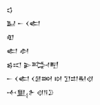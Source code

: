 <div class='block'>
<div class='line'>𒌓</div>
<div class='line'>𒆏 𒀸 𒌋𒅗</div>
<div class='line'>𒊏</div>
<div class='line'>𒅗 𒀠</div>
<div class='line'>𒌗𒀊 𒉌𒅋𒋃</div>
<div class='line'>𒀸 𒌋𒅗 𒌋𒌆𒇷 𒊭 𒋛𒄥𒊑𒋼</div>
<div class='line'>𒋾𒅅𒉿 𒋼𒀀𒊒</div>
</div>